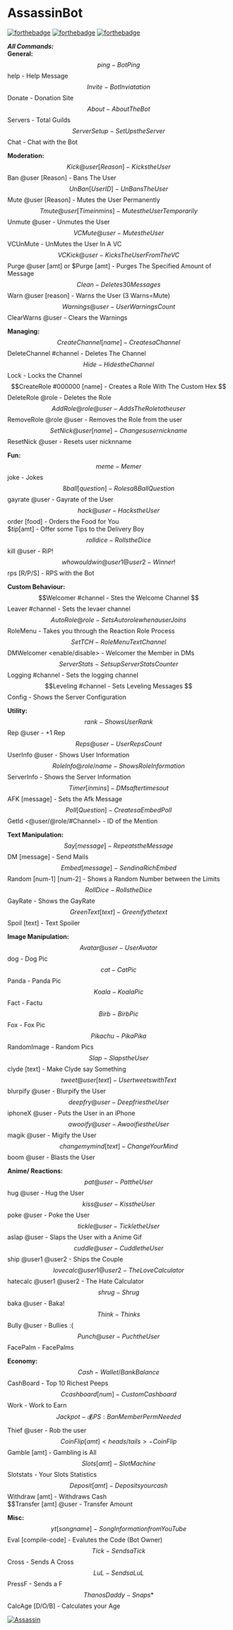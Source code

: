 # AssassinBot

[![forthebadge](https://forthebadge.com/images/badges/made-with-javascript.svg)](https://forthebadge.com)
[![forthebadge](https://forthebadge.com/images/badges/built-with-love.svg)](https://forthebadge.com)
[![forthebadge](https://forthebadge.com/images/badges/for-you.svg)](https://forthebadge.com)<br>

  
**_All Commands:_**    
**General:**   
$$ping - Bot Ping   
$$help - Help Message   
$$Invite - Bot Inviatation  
$$Donate - Donation Site  
$$About - About The Bot   
$$Servers - Total Guilds  
$$ServerSetup - Set Ups the Server   
$$Chat - Chat with the Bot  
  
**Moderation:**  
$$Kick @user [Reason] - Kicks the User  
$$Ban @user [Reason] - Bans The User   
$$UnBan [User ID] - UnBans The User    
$$Mute @user [Reason] - Mutes the User Permanently  
$$Tmute @user [Time in mins] - Mutes the User Temporarily  
$$Unmute @user - Unmutes the User
$$VCMute @user - Mutes the User  
$$VCUnMute - UnMutes the User In A VC  
$$VCKick @user - Kicks The User From The VC  
$$Purge @user [amt] or $Purge [amt] - Purges The Specified Amount of Message  
$$Clean - Deletes 30 Messages   
$$Warn @user [reason] - Warns the User (3 Warns=Mute)   
$$Warnings @user - User Warnings Count  
$$ClearWarns @user - Clears the Warnings  
  
**Managing:**  
$$CreateChannel [name] - Creates a Channel  
$$DeleteChannel #channel - Deletes The Channel  
$$Hide - Hides the Channel  
$$Lock - Locks the Channel   
$$CreateRole #000000 [name] - Creates a Role With The Custom Hex   
$$DeleteRole @role - Deletes the Role   
$$AddRole @role @user - Adds The Role to the user    
$$RemoveRole @role @user - Removes the Role from the user   
$$SetNick @user [name] - Changes user nickname  
$$ResetNick @user - Resets user nicknname   
  
**Fun:**  
$$meme - Memer  
$$joke - Jokes  
$$8ball [question] - Roles a 8Ball Question  
$$gayrate @user - Gayrate of the User  
$$hack @user - Hacks the User  
$$order [food] - Orders the Food for You  
$$tip [$amt] - Offer some Tips to the Delivery Boy   
$$rolldice - Rolls the Dice  
$$kill @user - RiP!  
$$whowouldwin @user1 @user2 - Winner!  
$$rps [R/P/S] - RPS with the Bot  
  
**Custom Behaviour:**  
$$Welcomer #channel - Stes the Welcome Channel  
$$Leaver #channel - Sets the levaer channel  
$$AutoRole @role - Sets Autorole when a user Joins  
$$RoleMenu - Takes you through the Reaction Role Process  
$$SetTCH - Role Menu Text Channel  
$$DMWelcomer <enable/disable> - Welcomer the Member in DMs  
$$ServerStats - Sets up Server Stats Counter  
$$Logging #channel - Sets the logging channel  
$$Leveling #channel - Sets Leveling Messages  
$$Config - Shows the Server Configuration  
  
**Utility:**  
$$rank - Shows User Rank  
$$Rep @user - +1 Rep  
$$Reps @user - User Reps Count  
$$UserInfo @user - Shows User Information  
$$RoleInfo @role/name - Shows Role Information  
$$ServerInfo - Shows the Server Information  
$$Timer [in mins] - DMs after timesout  
$$AFK [message] - Sets the Afk Message  
$$Poll [Question] - Creates a Embed Poll  
$$GetId <@user/@role/#Channel> - ID of the Mention  
  
**Text Manipulation:**  
$$Say [message] - Repeats the Message  
$$DM [message] - Send Mails  
$$Embed [message] - Send in a Rich Embed  
$$Random [num-1] [num-2] - Shows a Random Number between the Limits  
$$RollDice - Rolls the Dice  
$$GayRate - Shows the GayRate  
$$GreenText [text] - Greenify the text  
$$Spoil [text] - Text Spoiler  
  
**Image Manipulation:**  
$$Avatar @user - User Avatar  
$$dog - Dog Pic  
$$cat - Cat Pic  
$$Panda - Panda Pic  
$$Koala - Koala Pic  
$$Fact - Factu  
$$Birb - Birb Pic  
$$Fox - Fox Pic  
$$Pikachu - Pika Pika  
$$RandomImage - Random Pics  
$$Slap - Slaps the User   
$$clyde [text] - Make Clyde say Something    
$$tweet @user [text] - User tweets with Text  
$$blurpify @user - Blurpify the User  
$$deepfry @user - Deepfries the User  
$$iphoneX @user - Puts the User in an iPhone  
$$awooify @user - Awooifies the User  
$$magik @user - Migify the User  
$$changemymind [text] - ChangeYourMind   
$$boom @user - Blasts the User  
  
**Anime/ Reactions:**  
$$pat @user - Pat the User  
$$hug @user - Hug the User  
$$kiss @user - Kiss the User  
$$poke @user - Poke the User  
$$tickle @user - Tickle the User  
$$aslap @user - Slaps the User with a Anime Gif  
$$cuddle @user - Cuddle the User  
$$ship @user1 @user2 - Ships the Couple  
$$lovecalc @user1 @user2 - The Love Calculator  
$$hatecalc @user1 @user2 - The Hate Calculator  
$$shrug - Shrug  
$$baka @user - Baka!  
$$Think - Thinks  
$$Bully @user - Bullies :(  
$$Punch @user - Puch the User  
$$FacePalm - FacePalms  
  
**Economy:**
$$Cash - Wallet / Bank Balance  
$$CashBoard - Top 10 Richest Peeps  
$$Ccashboard [num] - Custom Cashboard   
$$Work - Work to Earn  
$$Jackpot - 💰 PS: Ban Member Perm Needed   
$$Thief @user - Rob the user  
$$CoinFlip [amt] <heads/tails> - Coin Flip   
$$Gamble [amt] - Gambling is All  
$$Slots [amt] - Slot Machine  
$$Slotstats - Your Slots Statistics   
$$Deposit [amt] - Deposits your cash  
$$Withdraw [amt] - Withdraws Cash   
$$Transfer [amt] @user - Transfer Amount  
  
**Misc:**   
$$yt [song name] - Song Information from YouTube  
$$Eval [compile-code] - Evalutes the Code (Bot Owner)  
$$Tick - Sends a Tick  
$$Cross - Sends A Cross  
$$LuL - Sends a LuL   
$$PressF - Sends a F  
$$ThanosDaddy - Snaps*  
$$CalcAge [D/O/B] - Calculates your Age  

<a href="https://discordbots.org/bot/599210219775590404" >
  <img src="https://discordbots.org/api/widget/599210219775590404.svg" alt="Assassin" />
</a>
